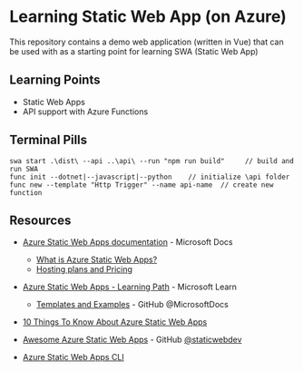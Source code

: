 # Learning Static Web App (on Azure)

This repository contains a demo web application (written in Vue) that can be used with as a starting point for learning SWA (Static Web App) 

## Learning Points
* Static Web Apps
* API support with Azure Functions

## Terminal Pills
    swa start .\dist\ --api ..\api\ --run "npm run build"     // build and run SWA
    func init --dotnet|--javascript|--python    // initialize \api folder
    func new --template "Http Trigger" --name api-name  // create new function


## Resources

* [Azure Static Web Apps documentation](https://docs.microsoft.com/en-us/azure/static-web-apps/) - Microsoft Docs
    * [What is Azure Static Web Apps?](https://docs.microsoft.com/en-us/azure/static-web-apps/overview)
    * [Hosting plans and Pricing](https://azure.microsoft.com/en-us/pricing/details/app-service/static/)


* [Azure Static Web Apps - Learning Path](https://docs.microsoft.com/en-us/learn/paths/azure-static-web-apps/) - Microsoft Learn
    * [Templates and Examples](https://github.com/MicrosoftDocs?q=staticwebapp) - GitHub @MicrosoftDocs

* [10 Things To Know About Azure Static Web Apps](https://dev.to/azure/10-things-to-know-about-azure-static-web-apps-3n4i)
* [Awesome Azure Static Web Apps](https://github.com/staticwebdev/awesome-azure-static-web-apps) - GitHub [@staticwebdev](https://github.com/staticwebdev)
* [Azure Static Web Apps CLI](https://github.com/Azure/static-web-apps-cli)


